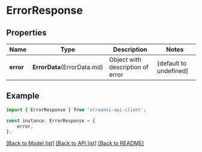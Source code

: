 # ErrorResponse


## Properties

Name | Type | Description | Notes
------------ | ------------- | ------------- | -------------
**error** | **ErrorData**(ErrorData.md) | Object with description of error | [default to undefined]

## Example

```typescript
import { ErrorResponse } from 'streamvi-api-client';

const instance: ErrorResponse = {
    error,
};
```

[[Back to Model list]](../README.md#documentation-for-models) [[Back to API list]](../README.md#documentation-for-api-endpoints) [[Back to README]](../README.md)
